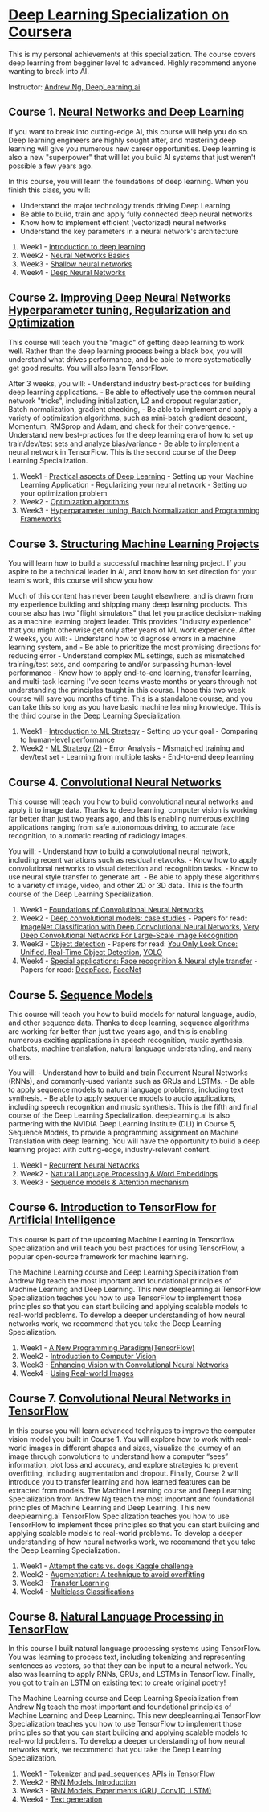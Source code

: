 
# [Deep Learning Specialization on Coursera](https://www.coursera.org/specializations/deep-learning)
This is my personal achievements at this specialization. The course covers deep learning from begginer level to advanced. Highly recommend anyone wanting to break into AI. 

Instructor: [Andrew Ng, DeepLearning.ai](https://www.deeplearning.ai/)

 ## Course 1. [Neural Networks and Deep Learning](https://github.com/Kochurovskyi/Deep_Neural_Network_Projects/tree/main/Courses%20(COURSERA)/1.%20Neural%20Networks%20and%20Deep%20Learning)
 
 If you want to break into cutting-edge AI, this course will help you do so. Deep learning engineers are highly sought after, and mastering deep learning will give you numerous new career opportunities. Deep learning is also a new "superpower" that will let you build AI systems that just weren't possible a few years ago. 

In this course, you will learn the foundations of deep learning. When you finish this class, you will:
- Understand the major technology trends driving Deep Learning
- Be able to build, train and apply fully connected deep neural networks 
- Know how to implement efficient (vectorized) neural networks 
- Understand the key parameters in a neural network's architecture 
 
1. Week1 - [Introduction to deep learning](https://github.com/Kochurovskyi/Deep_Neural_Network_Projects/tree/main/Courses%20(COURSERA)/1.%20Neural%20Networks%20and%20Deep%20Learning)
2. Week2 - [Neural Networks Basics](https://github.com/Kochurovskyi/Deep_Neural_Network_Projects/tree/main/Courses%20(COURSERA)/1.%20Neural%20Networks%20and%20Deep%20Learning/Week%202)
3. Week3 - [Shallow neural networks](https://github.com/Kochurovskyi/Deep_Neural_Network_Projects/tree/main/Courses%20(COURSERA)/1.%20Neural%20Networks%20and%20Deep%20Learning/Week%203)
4. Week4 - [Deep Neural Networks](https://github.com/Kochurovskyi/Deep_Neural_Network_Projects/tree/main/Courses%20(COURSERA)/1.%20Neural%20Networks%20and%20Deep%20Learning/Week%204)

## Course 2. [Improving Deep Neural Networks Hyperparameter tuning, Regularization and Optimization](https://github.com/Kochurovskyi/Deep_Neural_Network_Projects/tree/main/Courses%20(COURSERA)/2.%20Improving%20Deep%20Neural%20Networks)

This course will teach you the "magic" of getting deep learning to work well. Rather than the deep learning process being a black box, you will understand what drives performance, and be able to more systematically get good results. You will also learn TensorFlow.

After 3 weeks, you will: - Understand industry best-practices for building deep learning applications. - Be able to effectively use the common neural network "tricks", including initialization, L2 and dropout regularization, Batch normalization, gradient checking, - Be able to implement and apply a variety of optimization algorithms, such as mini-batch gradient descent, Momentum, RMSprop and Adam, and check for their convergence. - Understand new best-practices for the deep learning era of how to set up train/dev/test sets and analyze bias/variance - Be able to implement a neural network in TensorFlow. This is the second course of the Deep Learning Specialization.

1. Week1 - [Practical aspects of Deep Learning](https://github.com/Kochurovskyi/Deep_Neural_Network_Projects/tree/main/Courses%20(COURSERA)/2.%20Improving%20Deep%20Neural%20Networks/week5)
         - Setting up your Machine Learning Application
         - Regularizing your neural network
         - Setting up your optimization problem
2. Week2 - [Optimization algorithms](https://github.com/Kochurovskyi/Deep_Neural_Network_Projects/tree/main/Courses%20(COURSERA)/2.%20Improving%20Deep%20Neural%20Networks/week6)
3. Week3 - [Hyperparameter tuning, Batch Normalization and Programming Frameworks](https://github.com/Kochurovskyi/Deep_Neural_Network_Projects/tree/main/Courses%20(COURSERA)/2.%20Improving%20Deep%20Neural%20Networks/week7)

## Course 3. [Structuring Machine Learning Projects](https://github.com/Kochurovskyi/Deep_Neural_Network_Projects/tree/main/Courses%20(COURSERA)/3.%20Structuring_Machine_Learning_Projects)

You will learn how to build a successful machine learning project. If you aspire to be a technical leader in AI, and know how to set direction for your team's work, this course will show you how.

Much of this content has never been taught elsewhere, and is drawn from my experience building and shipping many deep learning products. This course also has two "flight simulators" that let you practice decision-making as a machine learning project leader. This provides "industry experience" that you might otherwise get only after years of ML work experience. After 2 weeks, you will: - Understand how to diagnose errors in a machine learning system, and - Be able to prioritize the most promising directions for reducing error - Understand complex ML settings, such as mismatched training/test sets, and comparing to and/or surpassing human-level performance - Know how to apply end-to-end learning, transfer learning, and multi-task learning I've seen teams waste months or years through not understanding the principles taught in this course. I hope this two week course will save you months of time. This is a standalone course, and you can take this so long as you have basic machine learning knowledge. This is the third course in the Deep Learning Specialization.

1. Week1 - [Introduction to ML Strategy](https://github.com/Kochurovskyi/Deep_Neural_Network_Projects/tree/main/Courses%20(COURSERA)/3.%20Structuring_Machine_Learning_Projects)
         - Setting up your goal
         - Comparing to human-level performance
2. Week2 - [ML Strategy (2)](https://github.com/Kochurovskyi/Deep_Neural_Network_Projects/tree/main/Courses%20(COURSERA)/3.%20Structuring_Machine_Learning_Projects)
         - Error Analysis
         - Mismatched training and dev/test set
         - Learning from multiple tasks
         - End-to-end deep learning
         
 ## Course 4. [Convolutional Neural Networks](https://github.com/Kochurovskyi/Deep_Neural_Network_Projects/tree/main/Courses%20(COURSERA)/4.%20Convolutional_Neural_Networks)
 
 This course will teach you how to build convolutional neural networks and apply it to image data. Thanks to deep learning, computer vision is working far better than just two years ago, and this is enabling numerous exciting applications ranging from safe autonomous driving, to accurate face recognition, to automatic reading of radiology images.

You will: - Understand how to build a convolutional neural network, including recent variations such as residual networks. - Know how to apply convolutional networks to visual detection and recognition tasks. - Know to use neural style transfer to generate art. - Be able to apply these algorithms to a variety of image, video, and other 2D or 3D data. This is the fourth course of the Deep Learning Specialization.
 
 1. Week1 - [Foundations of Convolutional Neural Networks](https://github.com/Kochurovskyi/Deep_Neural_Network_Projects/tree/main/Courses%20(COURSERA)/4.%20Convolutional_Neural_Networks/week1)
 2. Week2 - [Deep convolutional models: case studies](https://github.com/Kochurovskyi/Deep_Neural_Network_Projects/tree/main/Courses%20(COURSERA)/4.%20Convolutional_Neural_Networks/week2) - Papers for read:  [ImageNet Classification with Deep Convolutional
Neural Networks](https://papers.nips.cc/paper/4824-imagenet-classification-with-deep-convolutional-neural-networks.pdf), [Very Deep Convolutional Networks For Large-Scale Image Recognition](https://arxiv.org/pdf/1409.1556.pdf)
 3. Week3 - [Object detection](https://github.com/Kochurovskyi/Deep_Neural_Network_Projects/tree/main/Courses%20(COURSERA)/4.%20Convolutional_Neural_Networks/week3/Car%20detection%20for%20Autonomous%20Driving) - Papers for read: [You Only Look Once:
Unified, Real-Time Object Detection](https://arxiv.org/pdf/1506.02640.pdf), [YOLO](https://arxiv.org/pdf/1612.08242.pdf)
 4. Week4 - [Special applications: Face recognition & Neural style transfer](https://github.com/Kochurovskyi/Deep_Neural_Network_Projects/tree/main/Courses%20(COURSERA)/4.%20Convolutional_Neural_Networks/week4) - Papers for read: [DeepFace](https://www.cs.toronto.edu/~ranzato/publications/taigman_cvpr14.pdf), [FaceNet](https://www.cv-foundation.org/openaccess/content_cvpr_2015/papers/Schroff_FaceNet_A_Unified_2015_CVPR_paper.pdf)
 
 ## Course 5. [Sequence Models](https://github.com/Kochurovskyi/Deep_Neural_Network_Projects/tree/main/Courses%20(COURSERA)/5.%20Sequence%20Models)
 
 This course will teach you how to build models for natural language, audio, and other sequence data. Thanks to deep learning, sequence algorithms are working far better than just two years ago, and this is enabling numerous exciting applications in speech recognition, music synthesis, chatbots, machine translation, natural language understanding, and many others.

You will: - Understand how to build and train Recurrent Neural Networks (RNNs), and commonly-used variants such as GRUs and LSTMs. - Be able to apply sequence models to natural language problems, including text synthesis. - Be able to apply sequence models to audio applications, including speech recognition and music synthesis. This is the fifth and final course of the Deep Learning Specialization. deeplearning.ai is also partnering with the NVIDIA Deep Learning Institute (DLI) in Course 5, Sequence Models, to provide a programming assignment on Machine Translation with deep learning. You will have the opportunity to build a deep learning project with cutting-edge, industry-relevant content.
 
 1. Week1 - [Recurrent Neural Networks](https://github.com/Kochurovskyi/Deep_Neural_Network_Projects/tree/main/Courses%20(COURSERA)/5.%20Sequence%20Models/Week%201)
 2. Week2 - [Natural Language Processing & Word Embeddings](https://github.com/Kochurovskyi/Deep_Neural_Network_Projects/tree/main/Courses%20(COURSERA)/5.%20Sequence%20Models/Week%202)
 3. Week3 - [Sequence models & Attention mechanism](https://github.com/Kochurovskyi/Deep_Neural_Network_Projects/tree/main/Courses%20(COURSERA)/5.%20Sequence%20Models/Week%203)
 
## Course 6. [Introduction to TensorFlow for Artificial Intelligence](https://github.com/Kochurovskyi/Deep_Neural_Network_Projects/edit/main/Courses%20(COURSERA)/6.%20Introduction%20to%20TensorFlow%20for%20Artificial%20Intelligence) 

This course is part of the upcoming Machine Learning in Tensorflow Specialization and will teach you best practices for using TensorFlow, a popular open-source framework for machine learning.

The Machine Learning course and Deep Learning Specialization from Andrew Ng teach the most important and foundational principles of Machine Learning and Deep Learning. This new deeplearning.ai TensorFlow Specialization teaches you how to use TensorFlow to implement those principles so that you can start building and applying scalable models to real-world problems. To develop a deeper understanding of how neural networks work, we recommend that you take the Deep Learning Specialization.

1. Week1 - [A New Programming Paradigm(TensorFlow)](https://github.com/Kochurovskyi/Deep_Neural_Network_Projects/tree/main/Courses%20(COURSERA)/6.%20Introduction%20to%20TensorFlow%20for%20Artificial%20Intelligence/Week%201)
2. Week2 - [Introduction to Computer Vision](https://github.com/Kochurovskyi/Deep_Neural_Network_Projects/tree/main/Courses%20(COURSERA)/6.%20Introduction%20to%20TensorFlow%20for%20Artificial%20Intelligence/Week%202)
3. Week3 - [Enhancing Vision with Convolutional Neural Networks](https://github.com/Kochurovskyi/Deep_Neural_Network_Projects/tree/main/Courses%20(COURSERA)/6.%20Introduction%20to%20TensorFlow%20for%20Artificial%20Intelligence/Week%203)
4. Week4 - [Using Real-world Images](https://github.com/Kochurovskyi/Deep_Neural_Network_Projects/tree/main/Courses%20(COURSERA)/6.%20Introduction%20to%20TensorFlow%20for%20Artificial%20Intelligence/Week%204)


## Course 7. [Convolutional Neural Networks in TensorFlow](https://github.com/Kochurovskyi/Deep_Neural_Network_Projects/tree/main/Courses%20(COURSERA)/7.%20Convolutional%20Neural%20Networks%20in%20TensorFlow)


In this course you will learn advanced techniques to improve the computer vision model you built in Course 1. You will explore how to work with real-world images in different shapes and sizes, visualize the journey of an image through convolutions to understand how a computer “sees” information, plot loss and accuracy, and explore strategies to prevent overfitting, including augmentation and dropout. Finally, Course 2 will introduce you to transfer learning and how learned features can be extracted from models. The Machine Learning course and Deep Learning Specialization from Andrew Ng teach the most important and foundational principles of Machine Learning and Deep Learning. This new deeplearning.ai TensorFlow Specialization teaches you how to use TensorFlow to implement those principles so that you can start building and applying scalable models to real-world problems. To develop a deeper understanding of how neural networks work, we recommend that you take the Deep Learning Specialization.


1. Week1 - [Attempt the cats vs. dogs Kaggle challenge](https://github.com/Kochurovskyi/Deep_Neural_Network_Projects/tree/main/Courses%20(COURSERA)/7.%20Convolutional%20Neural%20Networks%20in%20TensorFlow)
2. Week2 - [Augmentation: A technique to avoid overfitting](https://github.com/Kochurovskyi/Deep_Neural_Network_Projects/tree/main/Courses%20(COURSERA)/7.%20Convolutional%20Neural%20Networks%20in%20TensorFlow)
3. Week3 - [Transfer Learning](https://github.com/Kochurovskyi/Deep_Neural_Network_Projects/tree/main/Courses%20(COURSERA)/7.%20Convolutional%20Neural%20Networks%20in%20TensorFlow)
4. Week4 - [Multiclass Classifications](https://github.com/Kochurovskyi/Deep_Neural_Network_Projects/tree/main/Courses%20(COURSERA)/7.%20Convolutional%20Neural%20Networks%20in%20TensorFlow)


## Course 8. [Natural Language Processing in TensorFlow](https://github.com/Kochurovskyi/Deep_Neural_Network_Projects/tree/main/Courses%20(COURSERA)/8.%20Natural%20Language%20Processing%20in%20TensorFlow)

In this course I built natural language processing systems using TensorFlow. You was learning to process text, including tokenizing and representing sentences as vectors, so that they can be input to a neural network. You also was learning to apply RNNs, GRUs, and LSTMs in TensorFlow. Finally, you got to train an  LSTM on existing text to create original poetry!

The Machine Learning course and Deep Learning Specialization from Andrew Ng teach the most important and foundational principles of Machine Learning and Deep Learning. This new deeplearning.ai TensorFlow Specialization teaches you how to use TensorFlow to implement those principles so that you can start building and applying scalable models to real-world problems. To develop a deeper understanding of how neural networks work, we recommend that you take the Deep Learning Specialization.

  1. Week1 - [Tokenizer and pad_sequences APIs in TensorFlow](https://github.com/Kochurovskyi/Deep_Neural_Network_Projects/tree/main/Courses%20(COURSERA)/8.%20Natural%20Language%20Processing%20in%20TensorFlow/week1)
  2. Week2 - [RNN Models. Introduction](https://github.com/Kochurovskyi/Deep_Neural_Network_Projects/tree/main/Courses%20(COURSERA)/8.%20Natural%20Language%20Processing%20in%20TensorFlow/week2)
  3. Week3 - [RNN Models. Experiments (GRU, Conv1D, LSTM)](https://github.com/Kochurovskyi/Deep_Neural_Network_Projects/tree/main/Courses%20(COURSERA)/8.%20Natural%20Language%20Processing%20in%20TensorFlow/week3)
  4. Week4 - [Text generation](https://github.com/Kochurovskyi/Deep_Neural_Network_Projects/tree/main/Courses%20(COURSERA)/8.%20Natural%20Language%20Processing%20in%20TensorFlow/week4)
  
